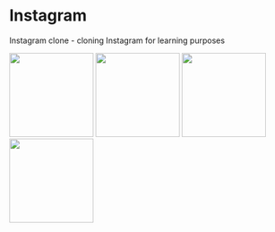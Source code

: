 # Instagram
Instagram clone - cloning Instagram for learning purposes
<p>
<img src = "https://user-images.githubusercontent.com/113052880/189621992-b2ea2049-b11f-43d1-b3c5-65b391ac558e.jpg " width = "150">
<img src = "https://user-images.githubusercontent.com/113052880/189622088-b4ac4c87-e239-43d7-af63-f1e5d27f141c.jpg" width = "150">
<img src = "https://user-images.githubusercontent.com/113052880/189622107-e1691450-cf54-4482-b227-3998f30a16a4.jpg" width = "150">
<img src = "https://user-images.githubusercontent.com/113052880/189622131-3ae65c18-f749-4605-b5a3-7b0d0adfb811.jpg" width = "150">
</p>
